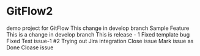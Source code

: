 # GitFlow2
demo project for GitFlow
This change in develop branch
Sample Feature
This is a change in develop branch
This is release - 1
Fixed template bug
Fixed Test issue-1 #2
Trying out Jira integration 
Close issue
Mark issue as Done
Cloase issue
